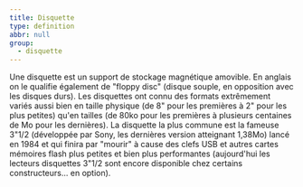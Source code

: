 ```yaml
---
title: Disquette
type: definition
abbr: null
group:
  - disquette
---
```

Une disquette est un support de stockage magnétique amovible. En anglais on le qualifie également de "floppy disc" (disque souple, en opposition avec les disques durs). Les disquettes ont connu des formats extrêmement variés aussi bien en taille physique (de 8" pour les premières à 2" pour les plus petites) qu'en tailles (de 80ko pour les premières à plusieurs centaines de Mo pour les dernières). La disquette la plus commune est la fameuse 3"1/2 (développée par Sony, les dernières version atteignant 1,38Mo) lancé en 1984 et qui finira par "mourir" à cause des clefs USB et autres cartes mémoires flash plus petites et bien plus performantes (aujourd'hui les lecteurs disquettes 3"1/2 sont encore disponible chez certains constructeurs... en option).
